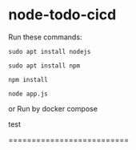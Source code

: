 # node-todo-cicd

Run these commands:


`sudo apt install nodejs`


`sudo apt install npm`


`npm install`

`node app.js`

or Run by docker compose

test

==========================

